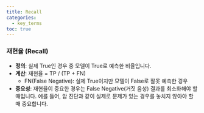 ```yaml
---
title: Recall
categories:
  - key_terms
toc: true
---
```


### 재현율 (Recall)

- **정의**: 실제 True인 경우 중 모델이 True로 예측한 비율입니다.
- **계산**: 재현율 = TP / (TP + FN)
    - FN(False Negative): 실제 True이지만 모델이 False로 잘못 예측한 경우
- **중요성**: 재현율이 중요한 경우는 False Negative(거짓 음성) 결과를 최소화해야 할 때입니다. 예를 들어, 암 진단과 같이 실제로 문제가 있는 경우를 놓치지 않아야 할 때 중요합니다.